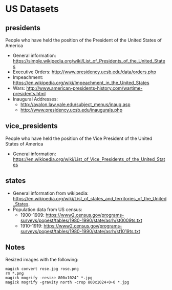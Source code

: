# US Datasets

## presidents

People who have held the position of the President of the United States of America

* General information: https://simple.wikipedia.org/wiki/List_of_Presidents_of_the_United_States
* Executive Orders: http://www.presidency.ucsb.edu/data/orders.php
* Impeachment: https://en.wikipedia.org/wiki/Impeachment_in_the_United_States
* Wars: http://www.american-presidents-history.com/wartime-presidents.html
* Inaugural Addresses:
  * http://avalon.law.yale.edu/subject_menus/inaug.asp
  * http://www.presidency.ucsb.edu/inaugurals.php

## vice_presidents

People who have held the position of the Vice President of the United States of America

* General information: https://en.wikipedia.org/wiki/List_of_Vice_Presidents_of_the_United_States

## states

* General information from wikipedia: https://en.wikipedia.org/wiki/List_of_states_and_territories_of_the_United_States.
* Population data from US census:
  * 1900-1909: https://www2.census.gov/programs-surveys/popest/tables/1980-1990/state/asrh/st0009ts.txt
  * 1910-1919: https://www2.census.gov/programs-surveys/popest/tables/1980-1990/state/asrh/st1019ts.txt


## Notes

Resized images with the following:

    magick convert rose.jpg rose.png
    rm *.png
    magick mogrify -resize 800x1024^ *.jpg
    magick mogrify -gravity north -crop 800x1024+0+0 *.jpg
